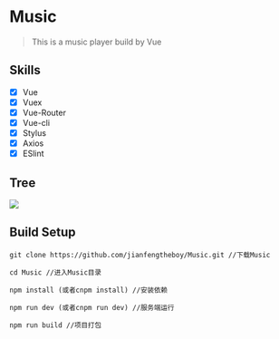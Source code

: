 # Music

> This is a music player build by Vue

## Skills
>
* [x] Vue
* [x] Vuex
* [x] Vue-Router
* [x] Vue-cli
* [x] Stylus
* [x] Axios
* [x] ESlint

## Tree
![](http://img.yxs.shenyecg.com/Image/y6bhb45hotnAHiR0cvt1i36U4dPl9X7o/aWteZKkx27.jpg)

## Build Setup
```
git clone https://github.com/jianfengtheboy/Music.git //下载Music

cd Music //进入Music目录

npm install (或者cnpm install) //安装依赖

npm run dev (或者cnpm run dev) //服务端运行

npm run build //项目打包
